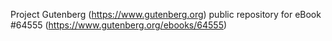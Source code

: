 Project Gutenberg (https://www.gutenberg.org) public repository for
eBook #64555 (https://www.gutenberg.org/ebooks/64555)
